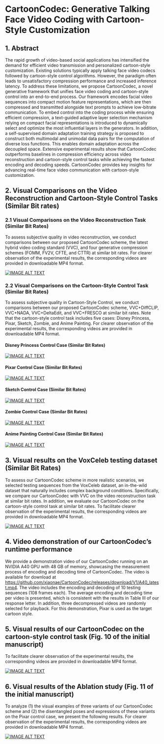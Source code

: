 # CartoonCodec: Generative Talking Face Video Coding with Cartoon-Style Customization

## 1. Abstract

The rapid growth of video-based social applications has intensified the demand for efficient video transmission and personalized cartoon-style customization. Existing solutions typically apply talking face video codecs followed by cartoon-style control algorithms. However, the paradigm often leads to unsatisfactory compression performance and increased inference latency. To address these limitations, we propose CartoonCodec, a novel generative framework that unifies face video coding and cartoon-style control into an end-to-end process. Our framework encodes facial video sequences into compact motion feature representations, which are then compressed and transmitted alongside text prompts to achieve low-bitrate communication. To embed control into the coding process while ensuring efficient compression, a text-guided adaptive layer selection mechanism relying on compact facial representations is introduced to dynamically select and optimize the most influential layers in the generators.  In addition, a self-supervised domain adaptation training strategy is proposed to construct both multimodal and unimodal data pairs for the computation of diverse loss functions. This enables domain adaptation across the decoupled space. Extensive experimental results show that CartoonCodec outperforms baselines in compression efficiency across video reconstruction and cartoon-style control tasks while achieving the fastest encoding and decoding speeds. CartoonCodec provides key insights for advancing real-time face video communication with cartoon-style customization. 

## 2. Visual Comparisons on the Video Reconstruction and Cartoon-Style Control Tasks  (Similar Bit rates)

### 2.1 Visual Comparisons on the Video Reconstruction Task  (Similar Bit Rates)

To assess subjective quality in video reconstruction, we conduct comparisons between our proposed CartoonCodec scheme, the latest hybrid video coding standard (VVC), and four generative compression schemes (FOMM, FV2V, CFTE, and CTTR) at similar bit rates. For clearer observation of the experimental results, the corresponding videos are provided in downloadable MP4 format.

[![IMAGE ALT TEXT](https://github.com/user-attachments/assets/dbd560be-8356-44a0-8dba-3dcd397406fd)](https://github.com/user-attachments/assets/dbd560be-8356-44a0-8dba-3dcd397406fd)

### 2.2 Visual Comparisons on the Cartoon-Style Control Task  (Similar Bit Rates)

To assess subjective quality in Cartoon-Style Control, we conduct comparisons between our proposed CartoonCodec scheme, VVC+DiffCLIP, VVC+NADA, VVC+DeltaEdit, and VVC+FRESCO at similar bit rates. Note that the cartoon-style control task includes five cases: Disney Princess, Pixar, Sketch, Zombie, and Anime Painting. For clearer observation of the experimental results, the corresponding videos are provided in downloadable MP4 format.

#### Disney Princess Control Case (Similar Bit Rates)

[![IMAGE ALT TEXT](https://github.com/user-attachments/assets/07dc3be0-95d9-456f-9008-55a1ec6e45c8)](https://github.com/user-attachments/assets/07dc3be0-95d9-456f-9008-55a1ec6e45c8)

#### Pixar Control Case (Similar Bit Rates)

[![IMAGE ALT TEXT](https://github.com/user-attachments/assets/39e7cf71-83b5-4759-bce2-0f530866f4c7)](https://github.com/user-attachments/assets/39e7cf71-83b5-4759-bce2-0f530866f4c7)

#### Sketch Control Case (Similar Bit Rates)

[![IMAGE ALT TEXT](https://github.com/user-attachments/assets/ca7cf5fd-257e-4765-8d7c-5775b96544f4)](https://github.com/user-attachments/assets/ca7cf5fd-257e-4765-8d7c-5775b96544f4)

#### Zombie Control Case (Similar Bit Rates)

[![IMAGE ALT TEXT](https://github.com/user-attachments/assets/167aa752-aa88-448e-b0b4-752edbab766f)](https://github.com/user-attachments/assets/167aa752-aa88-448e-b0b4-752edbab766f)

#### Anime Painting Control Case (Similar Bit Rates)

[![IMAGE ALT TEXT](https://github.com/user-attachments/assets/173620ab-4d8d-4457-a4c1-e020055b4610)](https://github.com/user-attachments/assets/173620ab-4d8d-4457-a4c1-e020055b4610)

## 3. Visual results on the VoxCeleb testing dataset (Similar Bit Rates)

To assess our CartoonCodec scheme in more realistic scenarios, we selected testing sequences from the VoxCeleb dataset, an in-the-wild dataset that naturally includes complex background conditions. Specifically, we compare our CartoonCodec with VVC on the video reconstruction task at similar bit rates. In addition, we evaluate our CartoonCodec on the cartoon-style control task at similar bit rates. To facilitate clearer observation of the experimental results, the corresponding videos are provided in downloadable MP4 format.

[![IMAGE ALT TEXT](https://github.com/user-attachments/assets/6270b9ee-d3b6-4712-ae28-e669cbc68648)](https://github.com/user-attachments/assets/6270b9ee-d3b6-4712-ae28-e669cbc68648)

## 4. Video demonstration of our CartoonCodec’s runtime performance

We provide a demonstration video of our CartoonCodec running on an NVIDIA A40 GPU with 48 GB of memory, showcasing the measurement process of encoding and decoding time of CartoonCodec. The video is available for download at https://github.com/xiaonae/CartoonCodec/releases/download/V1/A40_latest.mp4. The video includes the encoding and decoding of 10 testing sequences (108 frames each). The average encoding and decoding time per video is presented, which is consistent with the results in Table III of our response letter. In addition, three decompressed videos are randomly selected for playback. For this demonstration, Pixar is used as the target cartoon style. 

## 5. Visual results of our CartoonCodec on the cartoon-style control task (Fig. 10 of the initial manuscript)

To facilitate clearer observation of the experimental results, the corresponding videos are provided in downloadable MP4 format.

[![IMAGE ALT TEXT](https://github.com/user-attachments/assets/2b86f149-3054-4f40-a83c-42c60dc46b0b)](https://github.com/user-attachments/assets/2b86f149-3054-4f40-a83c-42c60dc46b0b)

## 6. Visual results of the Ablation study (Fig. 11 of the initial manuscript)

To analyze (1) the visual examples of three variants of our CartoonCodec scheme and (2) the disentangled poses and expressions of these variants on the Pixar control case, we present the following results. For clearer observation of the experimental results, the corresponding videos are provided in downloadable MP4 format.

[![IMAGE ALT TEXT](https://github.com/user-attachments/assets/bb4d0a57-627b-4d36-968e-2bdce0d6a2d3)](https://github.com/user-attachments/assets/bb4d0a57-627b-4d36-968e-2bdce0d6a2d3)










